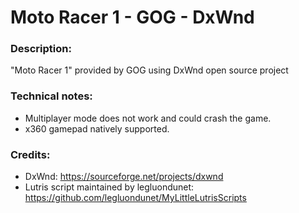 # Moto Racer 1 - GOG - DxWnd
### Description:
"Moto Racer 1" provided by GOG using DxWnd open source project
### Technical notes:
- Multiplayer mode does not work and could crash the game.
- x360 gamepad natively supported.
### Credits:
- DxWnd:  https://sourceforge.net/projects/dxwnd
- Lutris script maintained by legluondunet: https://github.com/legluondunet/MyLittleLutrisScripts
